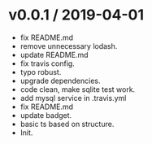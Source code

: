 
v0.0.1 / 2019-04-01
==================

  * fix README.md
  * remove unnecessary lodash.
  * update README.md
  * fix travis config.
  * typo robust.
  * upgrade dependencies.
  * code clean, make sqlite test work.
  * add mysql service in .travis.yml
  * fix README.md
  * update badget.
  * basic ts based on structure.
  * Init.
